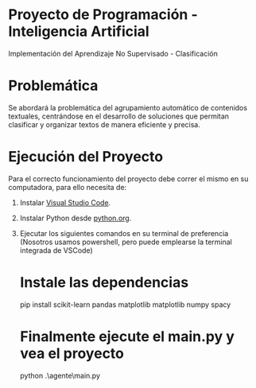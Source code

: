 # Proyecto de Programación - Inteligencia Artificial
Implementación del Aprendizaje No Supervisado - Clasificación

# Problemática
Se abordará la problemática del agrupamiento automático de contenidos textuales, centrándose en el desarrollo de soluciones que permitan clasificar y organizar textos de manera eficiente y precisa.

# Ejecución del Proyecto
Para el correcto funcionamiento del proyecto debe correr el mismo en su computadora, para ello necesita de:

1. Instalar [Visual Studio Code](https://code.visualstudio.com/).
2. Instalar Python desde [python.org](https://www.python.org/).
3. Ejecutar los siguientes comandos en su terminal de preferencia (Nosotros usamos powershell, pero puede emplearse la terminal integrada de VSCode)

   # Instale las dependencias
   pip install scikit-learn pandas matplotlib matplotlib numpy spacy

   # Finalmente ejecute el main.py y vea el proyecto
   python .\agente\main.py
